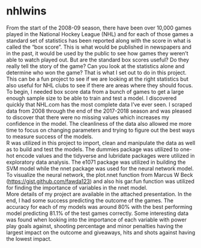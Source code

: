 # nhlwins

From the start of the 2008-09 season, there have been over 10,000 games played in the National Hockey League (NHL) and for each of those games a standard set of statistics has been reported along with the score in what is called the “box score”.  This is what would be published in newspapers and in the past, it would be used by the public to see how games they weren’t able to watch played out.  But are the standard box scores useful?  Do they really tell the story of the game?  Can you look at the statistics alone and determine who won the game?  That is what I set out to do in this project.  This can be a fun project to see if we are looking at the right statistics but also useful for NHL clubs to see if there are areas where they should focus.  
	To begin, I needed box score data from a bunch of games to get a large enough sample size to be able to train and test a model.  I discovered quickly that NHL.com has the most complete data I’ve ever seen.  I scraped data from 2008 through the end of the 2017-2018 season and was pleased to discover that there were no missing values which increases my confidence in the model.  The cleanliness of the data also allowed me more time to focus on changing parameters and trying to figure out the best ways to measure success of the models.  
	R was utilized in this project to import, clean and manipulate the data as well as to build and test the models.  The dummies package was utilized to one-hot encode values and the tidyverse and lubridate packages were utilized in exploratory data analysis.  The e1071 package was utilized in building the SVM model while the nnet package was used for the neural network model.  To visualize the neural network, the plot.nnet function from Marcus W Beck (https://gist.github.com/fawda123) and also his gar.fun function was utilized for finding the importance of variables in the nnet model.  
	More details of my project are available in the attached presentation.  In the end, I had some success predicting the outcome of the games.  The accuracy for each of my models was around 80% with the best performing model predicting 81.1% of the test games correctly.  Some interesting data was found when looking into the importance of each variable with power play goals against, shooting percentage and minor penalties having the largest impact on the outcome and giveaways, hits and shots against having the lowest impact.  
